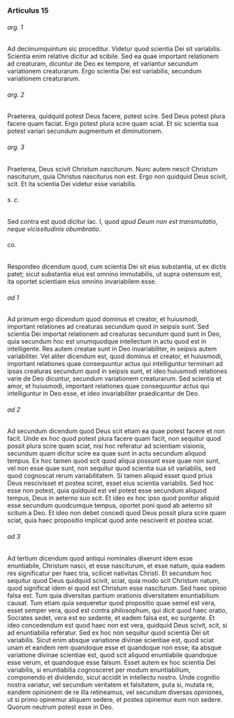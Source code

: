 ### Articulus 15

###### arg. 1
Ad decimumquintum sic proceditur. Videtur quod scientia Dei sit variabilis. Scientia enim relative dicitur ad scibile. Sed ea quae important relationem ad creaturam, dicuntur de Deo ex tempore, et variantur secundum variationem creaturarum. Ergo scientia Dei est variabilis, secundum variationem creaturarum.

###### arg. 2
Praeterea, quidquid potest Deus facere, potest scire. Sed Deus potest plura facere quam faciat. Ergo potest plura scire quam sciat. Et sic scientia sua potest variari secundum augmentum et diminutionem.

###### arg. 3
Praeterea, Deus scivit Christum nasciturum. Nunc autem nescit Christum nasciturum, quia Christus nasciturus non est. Ergo non quidquid Deus scivit, scit. Et ita scientia Dei videtur esse variabilis.

###### s. c.
Sed contra est quod dicitur Iac. I, quod *apud Deum non est transmutatio, neque vicissitudinis obumbratio*.

###### co.
Respondeo dicendum quod, cum scientia Dei sit eius substantia, ut ex dictis patet; sicut substantia eius est omnino immutabilis, ut supra ostensum est, ita oportet scientiam eius omnino invariabilem esse.

###### ad 1
Ad primum ergo dicendum quod dominus et creator, et huiusmodi, important relationes ad creaturas secundum quod in seipsis sunt. Sed scientia Dei importat relationem ad creaturas secundum quod sunt in Deo, quia secundum hoc est unumquodque intellectum in actu quod est in intelligente. Res autem creatae sunt in Deo invariabiliter, in seipsis autem variabiliter. Vel aliter dicendum est, quod dominus et creator, et huiusmodi, important relationes quae consequuntur actus qui intelliguntur terminari ad ipsas creaturas secundum quod in seipsis sunt, et ideo huiusmodi relationes varie de Deo dicuntur, secundum variationem creaturarum. Sed scientia et amor, et huiusmodi, important relationes quae consequuntur actus qui intelliguntur in Deo esse, et ideo invariabiliter praedicantur de Deo.

###### ad 2
Ad secundum dicendum quod Deus scit etiam ea quae potest facere et non facit. Unde ex hoc quod potest plura facere quam facit, non sequitur quod possit plura scire quam sciat, nisi hoc referatur ad scientiam visionis, secundum quam dicitur scire ea quae sunt in actu secundum aliquod tempus. Ex hoc tamen quod scit quod aliqua possunt esse quae non sunt, vel non esse quae sunt, non sequitur quod scientia sua sit variabilis, sed quod cognoscat rerum variabilitatem. Si tamen aliquid esset quod prius Deus nescivisset et postea sciret, esset eius scientia variabilis. Sed hoc esse non potest, quia quidquid est vel potest esse secundum aliquod tempus, Deus in aeterno suo scit. Et ideo ex hoc ipso quod ponitur aliquid esse secundum quodcumque tempus, oportet poni quod ab aeterno sit scitum a Deo. Et ideo non debet concedi quod Deus possit plura scire quam sciat, quia haec propositio implicat quod ante nesciverit et postea sciat.

###### ad 3
Ad tertium dicendum quod antiqui nominales dixerunt idem esse enuntiabile, Christum nasci, et esse nasciturum, et esse natum, quia eadem res significatur per haec tria, scilicet nativitas Christi. Et secundum hoc sequitur quod Deus quidquid scivit, sciat, quia modo scit Christum natum, quod significat idem ei quod est Christum esse nasciturum. Sed haec opinio falsa est. Tum quia diversitas partium orationis diversitatem enuntiabilium causat. Tum etiam quia sequeretur quod propositio quae semel est vera, esset semper vera, quod est contra philosophum, qui dicit quod haec oratio, Socrates sedet, vera est eo sedente, et eadem falsa est, eo surgente. Et ideo concedendum est quod haec non est vera, quidquid Deus scivit, scit, si ad enuntiabilia referatur. Sed ex hoc non sequitur quod scientia Dei sit variabilis. Sicut enim absque variatione divinae scientiae est, quod sciat unam et eandem rem quandoque esse et quandoque non esse; ita absque variatione divinae scientiae est, quod scit aliquod enuntiabile quandoque esse verum, et quandoque esse falsum. Esset autem ex hoc scientia Dei variabilis, si enuntiabilia cognosceret per modum enuntiabilium, componendo et dividendo, sicut accidit in intellectu nostro. Unde cognitio nostra variatur, vel secundum veritatem et falsitatem, puta si, mutata re, eandem opinionem de re illa retineamus, vel secundum diversas opiniones, ut si primo opinemur aliquem sedere, et postea opinemur eum non sedere. Quorum neutrum potest esse in Deo.

